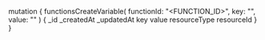 mutation {
    functionsCreateVariable(
        functionId: "<FUNCTION_ID>",
        key: "<KEY>",
        value: "<VALUE>"
    ) {
        _id
        _createdAt
        _updatedAt
        key
        value
        resourceType
        resourceId
    }
}
